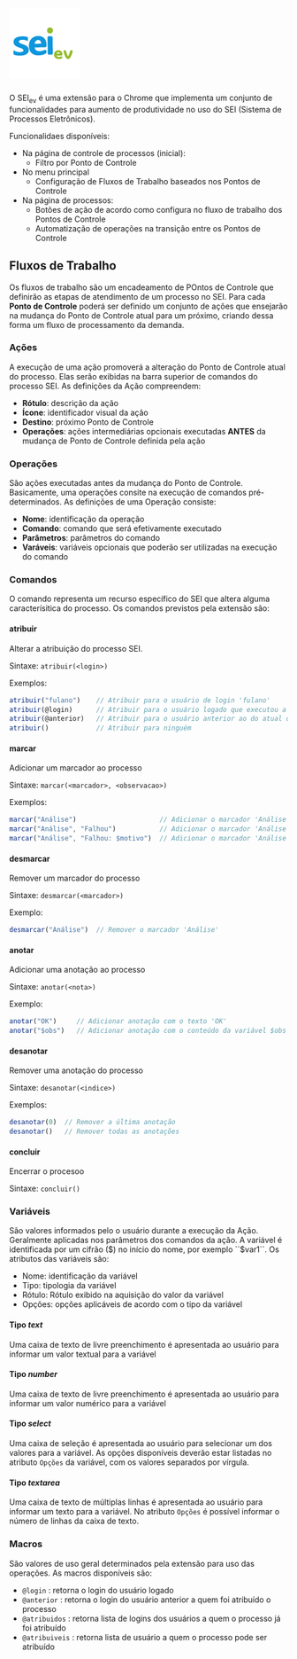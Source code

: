 #  ![SEIev](/docs/logo@128.png)

O SEI<sub>ev</sub> é uma extensão para o Chrome que implementa um conjunto de funcionalidades para aumento de produtividade no uso do SEI (Sistema de Processos Eletrônicos).

Funcionalidaes disponíveis:
- Na página de controle de processos (inicial):
  - Filtro por Ponto de Controle
- No menu principal
  - Configuração de Fluxos de Trabalho baseados nos Pontos de Controle
- Na página de processos:
  - Botões de ação de acordo como configura no fluxo de trabalho dos Pontos de Controle
  - Automatização de operações na transição entre os Pontos de Controle

## Fluxos de Trabalho

Os fluxos de trabalho são um encadeamento de POntos de Controle que definirão as etapas de atendimento de um processo no SEI. Para cada **Ponto de Controle** poderá ser definido um conjunto de ações que ensejarão na mudança do Ponto de Controle atual para um próximo, criando dessa forma um fluxo de processamento da demanda.

### Ações

A execução de uma ação promoverá a alteração do Ponto de Controle atual do processo. Elas serão exibidas na barra superior de comandos do processo SEI. As definições da Ação compreendem:

- **Rótulo**: descrição da ação
- **Ícone**: identificador visual da ação
- **Destino**: próximo Ponto de Controle
- **Operações**: ações intermediárias opcionais executadas **ANTES** da mudança de Ponto de Controle definida pela ação

### Operações

São ações executadas antes da mudança do Ponto de Controle. Basicamente, uma operações consite na execução de comandos pré-determinados. As definições de uma Operação consiste:

- **Nome**: identificação da operação
- **Comando**: comando que será efetivamente executado
- **Parâmetros**: parâmetros do comando
- **Varáveis**: variáveis opcionais que poderão ser utilizadas na execução do comando

### Comandos

  O comando representa um recurso específico do SEI que altera alguma caracterísitica do processo. Os comandos previstos pela extensão são:

#### atribuir

Alterar a atribuição do processo SEI.

Sintaxe:
``atribuir(<login>)``
  
Exemplos:
```javascript
atribuir("fulano")    // Atribuir para o usuário de login 'fulano'
atribuir(@login)      // Atribuir para o usuário logado que executou a operação
atribuir(@anterior)   // Atribuir para o usuário anterior ao do atual que está executando a operação
atribuir()            // Atribuir para ninguém
```


#### marcar

Adicionar um marcador ao processo

Sintaxe:
``marcar(<marcador>, <observacao>)``

Exemplos:
```javascript
marcar("Análise")                     // Adicionar o marcador 'Análise' sem texto de observação
marcar("Análise", "Falhou")           // Adicionar o marcador 'Análise' com texto de observação 'Falhou'
marcar("Análise", "Falhou: $motivo")  // Adicionar o marcador 'Análise' com texto de observação 'Falhou: ' concatenado com o valor da variável $motivo.
```


#### desmarcar

Remover um marcador do processo

Sintaxe:
``desmarcar(<marcador>)``

Exemplo:
```javascript
desmarcar("Análise")  // Remover o marcador 'Análise'
```


#### anotar

Adicionar uma anotação ao processo

Sintaxe:
``anotar(<nota>)``

Exemplo:
```javascript
anotar("OK")     // Adicionar anotação com o texto 'OK'
anotar("$obs")   // Adicionar anotação com o conteúdo da variável $obs
```


#### desanotar

Remover uma anotação do processo

Sintaxe:
``desanotar(<indice>)``

Exemplos:
```javascript
desanotar(0)  // Remover a última anotação
desanotar()   // Remover todas as anotações
```


#### concluir

Encerrar o procesoo 

Sintaxe:
``concluir()``

### Variáveis

São valores informados pelo o usuário durante a execução da Ação. Geralmente aplicadas nos parâmetros dos comandos da ação. A variável é identificada por um cifrão ($) no início do nome, por exemplo ``$var1``.
Os atributos das variáveis são:
- Nome: identificação da variável
- Tipo: tipologia da variável
- Rótulo: Rótulo exibido na aquisição do valor da variável
- Opções: opções aplicáveis de acordo com o tipo da variável

#### Tipo _**text**_

Uma caixa de texto de livre preenchimento é apresentada ao usuário para informar um valor textual para a variável

#### Tipo _**number**_

Uma caixa de texto de livre preenchimento é apresentada ao usuário para informar um valor numérico para a variável

#### Tipo _**select**_

Uma caixa de seleção é apresentada ao usuário para selecionar um dos valores para a variável. As opções disponíveis deverão estar listadas no atributo ``Opções`` da variável, com os valores separados por vírgula.

#### Tipo _**textarea**_

Uma caixa de texto de múltiplas linhas é apresentada ao usuário para informar um texto para a variável. No atributo ``Opções`` é possível informar o número de linhas da caixa de texto.

 
### Macros

São valores de uso geral determinados pela extensão para uso das operações. As macros disponíveis são:

- ``@login`` :	retorna o login do usuário logado
- ``@anterior`` : retorna o login do usuário anterior a quem foi atribuído o processo
- ``@atribuidos`` :	retorna lista de logins dos usuários a quem o processo já foi atribuído
- ``@atribuiveis`` : retorna lista de usuário a quem o processo pode ser atribuído


